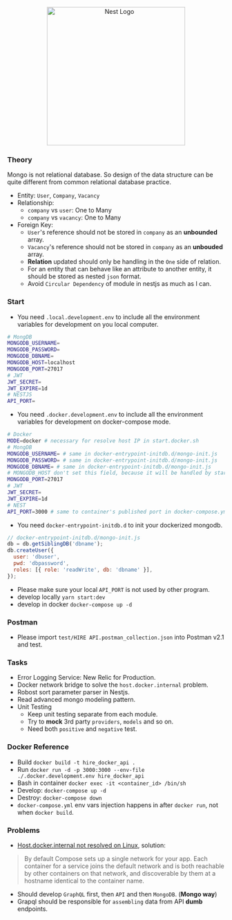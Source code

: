 <p align="center">
  <a href="http://nestjs.com/" target="blank"><img src="https://nestjs.com/img/logo_text.svg" width="320" alt="Nest Logo" /></a>
</p>

### Theory
Mongo is not relational database. So design of the data structure can be quite different from common relational database practice. 
- Entity: `User`, `Company`, `Vacancy`
- Relationship:
  - `company` vs `user`: One to Many
  - `company` vs `vacancy`: One to Many
- Foreign Key:
  - `User`'s reference should not be stored in `company` as an **unbounded** array.
  - `Vacancy`'s reference should not be stored in `company` as an **unbouded** array.
  - **Relation** updated should only be handling in the `One` side of relation.
  - For an entity that can behave like an attribute to another entity, it should be stored as nested `json` format.
  - Avoid `Circular Dependency` of module in nestjs as much as I can.

### Start
- You need `.local.development.env` to include all the environment variables for development on you local computer.
```sh
# MongDB
MONGODB_USERNAME=
MONGODB_PASSWORD=
MONGODB_DBNAME=
MONGODB_HOST=localhost
MONGODB_PORT=27017
# JWT
JWT_SECRET=
JWT_EXPIRE=1d
# NESTJS
API_PORT=
```
- You need `.docker.development.env` to include all the environment variables for development on docker-compose mode.
```sh
# Docker
MODE=docker # necessary for resolve host IP in start.docker.sh
# MongDB
MONGODB_USERNAME= # same in docker-entrypoint-initdb.d/mongo-init.js
MONGODB_PASSWORD= # same in docker-entrypoint-initdb.d/mongo-init.js
MONGODB_DBNAME= # same in docker-entrypoint-initdb.d/mongo-init.js
# MONGODB_HOST don't set this field, because it will be handled by start.docker.sh
MONGODB_PORT=27017
# JWT
JWT_SECRET=
JWT_EXPIRE=1d
# NEST
API_PORT=3000 # same to container's published port in docker-compose.yml
```
- You need `docker-entrypoint-initdb.d` to init your dockerized mongodb.
```javascript
// docker-entrypoint-initdb.d/mongo-init.js
db = db.getSiblingDB('dbname');
db.createUser({
  user: 'dbuser',
  pwd: 'dbpassword',
  roles: [{ role: 'readWrite', db: 'dbname' }],
});

```
- Please make sure your local `API_PORT` is not used by other program.
- develop locally `yarn start:dev`
- develop in docker `docker-compose up -d`

### Postman
- Please import `test/HIRE API.postman_collection.json` into Postman v2.1 and test.
### Tasks
- Error Logging Service: New Relic for Production.
- Docker network bridge to solve the `host.docker.internal` problem.
- Robost sort parameter parser in Nestjs.
- Read advanced mongo modeling pattern.
- Unit Testing
  - Keep unit testing separate from each module.
  - Try to  **mock** 3rd party `providers`, `models` and so on.
  - Need both `positive` and `negative` test.
### Docker Reference
- Build `docker build -t hire_docker_api .`
- Run `docker run -d -p 3000:3000 --env-file ./.docker.development.env hire_docker_api`
- Bash in container `docker exec -it <container_id> /bin/sh`
- Develop: `docker-compose up -d`
- Destroy: `docker-compose down`
- `docker-compose.yml` env vars injection happens in after `docker run`, not when `docker build`.
### Problems
- [Host.docker.internal not resolved on Linux](https://github.com/botfront/botfront-starter/issues/1), solution:
> By default Compose sets up a single network for your app. Each container for a service joins the default network and is both reachable by other containers on that network, and discoverable by them at a hostname identical to the container name.
- Should develop `GraphQL` first, then `API` and then `MongoDB`. (**Mongo way**)
- Grapql should be responsible for `assembling` data from API **dumb** endpoints.